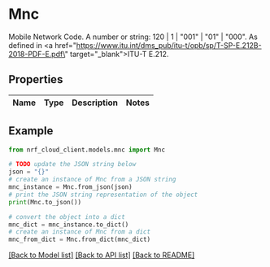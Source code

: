# Mnc

Mobile Network Code. A number or string: 120 | 1 | \"001\" | \"01\" | \"000\". As defined in <a href=\"https://www.itu.int/dms_pub/itu-t/opb/sp/T-SP-E.212B-2018-PDF-E.pdf\" target=\"_blank\">ITU-T E.212</a>.

## Properties

Name | Type | Description | Notes
------------ | ------------- | ------------- | -------------

## Example

```python
from nrf_cloud_client.models.mnc import Mnc

# TODO update the JSON string below
json = "{}"
# create an instance of Mnc from a JSON string
mnc_instance = Mnc.from_json(json)
# print the JSON string representation of the object
print(Mnc.to_json())

# convert the object into a dict
mnc_dict = mnc_instance.to_dict()
# create an instance of Mnc from a dict
mnc_from_dict = Mnc.from_dict(mnc_dict)
```
[[Back to Model list]](../README.md#documentation-for-models) [[Back to API list]](../README.md#documentation-for-api-endpoints) [[Back to README]](../README.md)


